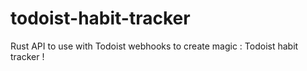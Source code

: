 # todoist-habit-tracker
Rust API to use with Todoist webhooks to create magic : Todoist habit tracker !
